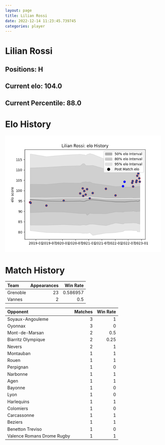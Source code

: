 ```yaml
---  
layout: page  
title: Lilian Rossi  
date: 2022-12-14 11:23:45.739745  
categories: player  
---
```

# Lilian Rossi

## Positions: H

## Current elo: 104.0

## Current Percentile: 88.0

# Elo History


![elo history](history_LilianRossi.png)
# Match History


| Team     |   Appearances |   Win Rate |
|:---------|--------------:|-----------:|
| Grenoble |            23 |   0.586957 |
| Vannes   |             2 |   0.5      |

| Opponent                   |   Matches |   Win Rate |
|:---------------------------|----------:|-----------:|
| Soyaux-Angouleme           |         3 |       1    |
| Oyonnax                    |         3 |       0    |
| Mont-de-Marsan             |         2 |       0.5  |
| Biarritz Olympique         |         2 |       0.25 |
| Nevers                     |         2 |       1    |
| Montauban                  |         1 |       1    |
| Rouen                      |         1 |       1    |
| Perpignan                  |         1 |       0    |
| Narbonne                   |         1 |       1    |
| Agen                       |         1 |       1    |
| Bayonne                    |         1 |       0    |
| Lyon                       |         1 |       0    |
| Harlequins                 |         1 |       1    |
| Colomiers                  |         1 |       0    |
| Carcassonne                |         1 |       1    |
| Beziers                    |         1 |       1    |
| Benetton Treviso           |         1 |       0    |
| Valence Romans Drome Rugby |         1 |       1    |